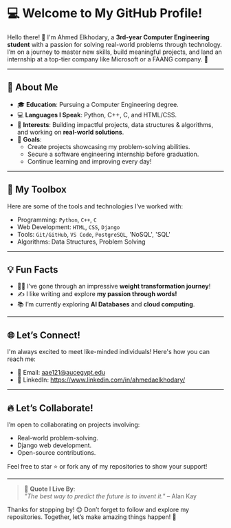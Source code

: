 # 💻 Welcome to My GitHub Profile!

Hello there! 👋 I'm Ahmed Elkhodary, a **3rd-year Computer Engineering student** with a passion for solving real-world problems through technology. I’m on a journey to master new skills, build meaningful projects, and land an internship at a top-tier company like Microsoft or a FAANG company. 🚀

---

## 🌟 About Me
- 🎓 **Education**: Pursuing a Computer Engineering degree.
- 💻 **Languages I Speak**: Python, C++, C, and HTML/CSS.
- 📂 **Interests**: Building impactful projects, data structures & algorithms, and working on **real-world solutions**.
- 🎯 **Goals**: 
  - Create projects showcasing my problem-solving abilities. 
  - Secure a software engineering internship before graduation.
  - Continue learning and improving every day! 

---

## 🔨 My Toolbox
Here are some of the tools and technologies I’ve worked with:
- Programming: `Python`, `C++`, `C`
- Web Development: `HTML`, `CSS`, `Django`
- Tools: `Git/GitHub`, `VS Code`, `PostgreSQL`, 'NoSQL', 'SQL'
- Algorithms: Data Structures, Problem Solving

---

## 💡 Fun Facts
- 🏋️‍♂️ I’ve gone through an impressive **weight transformation journey**!
- ✍️ I like writing and explore **my passion through words!**
- 📚 I’m currently exploring **AI Databases** and **cloud computing**.

---

## 🌐 Let’s Connect!
I'm always excited to meet like-minded individuals! Here's how you can reach me:
- 📧 Email: aae121@aucegypt.edu
- 💼 LinkedIn: https://www.linkedin.com/in/ahmedaelkhodary/

---

## 🔥 Let’s Collaborate!
I’m open to collaborating on projects involving:
- Real-world problem-solving.
- Django web development.
- Open-source contributions.

Feel free to star ⭐ or fork any of my repositories to show your support!

---

> 💬 **Quote I Live By**:  
> _"The best way to predict the future is to invent it."_ – Alan Kay  

Thanks for stopping by! 😊 Don’t forget to follow and explore my repositories. Together, let’s make amazing things happen! 🚀
